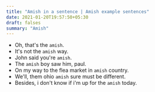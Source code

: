 ```yaml
---
title: "Amish in a sentence | Amish example sentences"
date: 2021-01-20T19:57:50+05:30
draft: falses
summary: "Amish"
---
```

- Oh, that's the `amish`.
- It's not the `amish` way.
- John said you're `amish`.
- The `amish` boy saw him, paul.
- On my way to the flea market in `amish` country.
- We'll, them ohio `amish` sure must be different.
- Besides, i don't know if i'm up for the `amish` today.
                 
